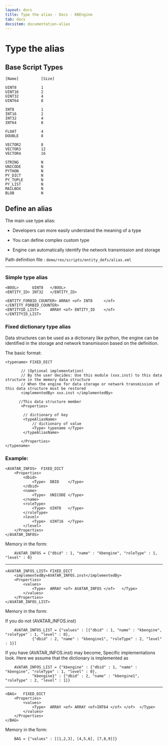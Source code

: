 ```yaml
---
layout: docs
title: Type the alias · Docs · KBEngine
tab: docs
docsitem: documentation-alias
---
```


Type the alias
====================

Base Script Types
------------------------------------------

	[Name]			[Size]

	UINT8			1
	UINT16			2
	UINT32			4
	UINT64			8

	INT8			1
	INT16			2
	INT32			4
	INT64			8

	FLOAT			4
	DOUBLE			8

	VECTOR2			8
	VECTOR3			12
	VECTOR4			16

	STRING			N
	UNICODE			N
	PYTHON			N
	PY_DICT			N
	PY_TUPLE		N
	PY_LIST			N
	MAILBOX			N
	BLOB			N



Define an alias
------------------------------------------

The main use type alias:

* Developers can more easily understand the meaning of a type

* You can define complex custom type

* Engine can automatically identify the network transmission and storage


Path definition file : `demo/res/scripts/entity_defs/alias.xml`

------------------------------------------
### Simple type alias

	<BOOL> 		UINT8	</BOOL>
	<ENTITY_ID>	INT32	</ENTITY_ID>

	<ENTITY_FORBID_COUNTER> ARRAY <of> INT8		</of>		</ENTITY_FORBID_COUNTER>
	<ENTITYID_LIST> 	ARRAY <of> ENTITY_ID	</of>		</ENTITYID_LIST>

### Fixed dictionary type alias

Data structures can be used as a dictionary like python, the engine can be identified in the storage and network transmission based on the definition.

The basic format:

	<typename> FIXED_DICT

	       // (Optional implementation)
	       // By the user decides: Use this module (xxx.inst) to this data structure in the memory data structure
	       // When the engine for data storage or network transmission of this data structure must be restored
	       <implementedBy> xxx.inst </implementedBy>

	      //This data structure member
	       <Properties>

			// dictionary of key
			<typeAliasName> 
				// dictionary of value
				<Type> typename </Type>
			</typeAliasName>

	       </Properties>
	</typename>

### Example:

	<AVATAR_INFOS>	FIXED_DICT
		<Properties>
			<dbid>
				<Type>	DBID	</Type>
			</dbid>
			<name>
				<Type>	UNICODE	</Type>
			</name>
			<roleType>
				<Type>	UINT8	</Type>
			</roleType>
			<level>
				<Type>	UINT16	</Type>
			</level>
		</Properties>
	</AVATAR_INFOS>	
	
Memory in the form:

        AVATAR_INFOS = {"dbid" : 1, "name" : "kbengine", "roleType" : 1, "level" : 0}

-----------------------------------------------

	<AVATAR_INFOS_LIST>	FIXED_DICT
		<implementedBy>AVATAR_INFOS.inst</implementedBy>
		<Properties>
			<values>
				<Type>	ARRAY <of> AVATAR_INFOS </of>	</Type>
			</values>
		</Properties>
	</AVATAR_INFOS_LIST>	
	
Memory in the form:

If you do not (AVATAR_INFOS.inst)

        AVATAR_INFOS_LIST = {"values" : [{"dbid" : 1, "name" : "kbengine", "roleType" : 1, "level" : 0}, 
				{"dbid" : 2, "name" : "kbengine1", "roleType" : 2, "level" : 1}]
	
	
If you have (AVATAR_INFOS.inst) may become, Specific implementations look.
Here we assume that the dictionary is implemented as

        AVATAR_INFOS_LIST = {"kbengine" : {"dbid" : 1, "name" : "kbengine", "roleType" : 1, "level" : 0}, 
				"kbengine1" : {"dbid" : 2, "name" : "kbengine1", "roleType" : 2, "level" : 1}}

-----------------------------------------------

	<BAG>	FIXED_DICT
		<Properties>
			<values>
				<Type>	ARRAY <of> ARRAY <of>INT64 </of> </of>	</Type>
			</values>
		</Properties>
	</BAG>	

Memory in the form:

        BAG = {"values" : [[1,2,3], [4,5,6], [7,8,9]]}